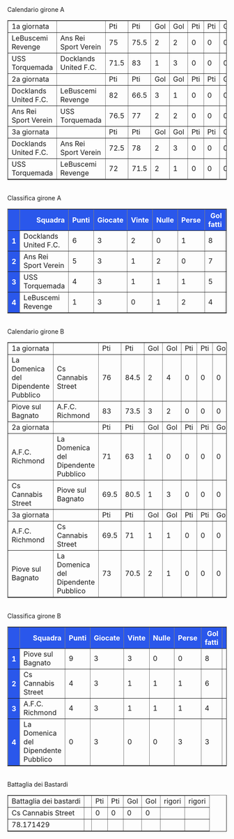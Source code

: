 <style>th{background-color: rgb(42, 87, 235);color: white;}</style><th>Calendario girone A</th><table border="1" class="dataframe">
  <tbody>
    <tr>
      <td>1a giornata</td>
      <td></td>
      <td>Pti</td>
      <td>Pti</td>
      <td>Gol</td>
      <td>Gol</td>
      <td>Pti</td>
      <td>Pti</td>
      <td>Gol</td>
      <td>Gol</td>
    </tr>
    <tr>
      <td>LeBuscemi Revenge</td>
      <td>Ans Rei Sport Verein</td>
      <td>75</td>
      <td>75.5</td>
      <td>2</td>
      <td>2</td>
      <td>0</td>
      <td>0</td>
      <td>0</td>
      <td>0</td>
    </tr>
    <tr>
      <td>USS Torquemada</td>
      <td>Docklands United F.C.</td>
      <td>71.5</td>
      <td>83</td>
      <td>1</td>
      <td>3</td>
      <td>0</td>
      <td>0</td>
      <td>0</td>
      <td>0</td>
    </tr>
    <tr>
      <td>2a giornata</td>
      <td></td>
      <td>Pti</td>
      <td>Pti</td>
      <td>Gol</td>
      <td>Gol</td>
      <td>Pti</td>
      <td>Pti</td>
      <td>Gol</td>
      <td>Gol</td>
    </tr>
    <tr>
      <td>Docklands United F.C.</td>
      <td>LeBuscemi Revenge</td>
      <td>82</td>
      <td>66.5</td>
      <td>3</td>
      <td>1</td>
      <td>0</td>
      <td>0</td>
      <td>0</td>
      <td>0</td>
    </tr>
    <tr>
      <td>Ans Rei Sport Verein</td>
      <td>USS Torquemada</td>
      <td>76.5</td>
      <td>77</td>
      <td>2</td>
      <td>2</td>
      <td>0</td>
      <td>0</td>
      <td>0</td>
      <td>0</td>
    </tr>
    <tr>
      <td>3a giornata</td>
      <td></td>
      <td>Pti</td>
      <td>Pti</td>
      <td>Gol</td>
      <td>Gol</td>
      <td>Pti</td>
      <td>Pti</td>
      <td>Gol</td>
      <td>Gol</td>
    </tr>
    <tr>
      <td>Docklands United F.C.</td>
      <td>Ans Rei Sport Verein</td>
      <td>72.5</td>
      <td>78</td>
      <td>2</td>
      <td>3</td>
      <td>0</td>
      <td>0</td>
      <td>0</td>
      <td>0</td>
    </tr>
    <tr>
      <td>USS Torquemada</td>
      <td>LeBuscemi Revenge</td>
      <td>72</td>
      <td>71.5</td>
      <td>2</td>
      <td>1</td>
      <td>0</td>
      <td>0</td>
      <td>0</td>
      <td>0</td>
    </tr>
  </tbody>
</table><th><br/></th><th>Classifica girone A</th><table border="1" class="dataframe">
  <thead>
    <tr style="text-align: right;">
      <th></th>
      <th>Squadra</th>
      <th>Punti</th>
      <th>Giocate</th>
      <th>Vinte</th>
      <th>Nulle</th>
      <th>Perse</th>
      <th>Gol fatti</th>
      <th>Gol subiti</th>
      <th>Diff. Reti</th>
      <th>Punti tot.</th>
      <th>Media pti</th>
    </tr>
  </thead>
  <tbody>
    <tr>
      <th>1</th>
      <td>Docklands United F.C.</td>
      <td>6</td>
      <td>3</td>
      <td>2</td>
      <td>0</td>
      <td>1</td>
      <td>8</td>
      <td>5</td>
      <td>3</td>
      <td>237.5</td>
      <td>79.17</td>
    </tr>
    <tr>
      <th>2</th>
      <td>Ans Rei Sport Verein</td>
      <td>5</td>
      <td>3</td>
      <td>1</td>
      <td>2</td>
      <td>0</td>
      <td>7</td>
      <td>6</td>
      <td>1</td>
      <td>230</td>
      <td>76.67</td>
    </tr>
    <tr>
      <th>3</th>
      <td>USS Torquemada</td>
      <td>4</td>
      <td>3</td>
      <td>1</td>
      <td>1</td>
      <td>1</td>
      <td>5</td>
      <td>6</td>
      <td>-1</td>
      <td>220.5</td>
      <td>73.50</td>
    </tr>
    <tr>
      <th>4</th>
      <td>LeBuscemi Revenge</td>
      <td>1</td>
      <td>3</td>
      <td>0</td>
      <td>1</td>
      <td>2</td>
      <td>4</td>
      <td>7</td>
      <td>-3</td>
      <td>213</td>
      <td>71.00</td>
    </tr>
  </tbody>
</table><th><br/></th><th>Calendario girone B</th><table border="1" class="dataframe">
  <tbody>
    <tr>
      <td>1a giornata</td>
      <td></td>
      <td>Pti</td>
      <td>Pti</td>
      <td>Gol</td>
      <td>Gol</td>
      <td>Pti</td>
      <td>Pti</td>
      <td>Gol</td>
      <td>Gol</td>
    </tr>
    <tr>
      <td>La Domenica del Dipendente Pubblico</td>
      <td>Cs Cannabis Street</td>
      <td>76</td>
      <td>84.5</td>
      <td>2</td>
      <td>4</td>
      <td>0</td>
      <td>0</td>
      <td>0</td>
      <td>0</td>
    </tr>
    <tr>
      <td>Piove sul Bagnato</td>
      <td>A.F.C. Richmond</td>
      <td>83</td>
      <td>73.5</td>
      <td>3</td>
      <td>2</td>
      <td>0</td>
      <td>0</td>
      <td>0</td>
      <td>0</td>
    </tr>
    <tr>
      <td>2a giornata</td>
      <td></td>
      <td>Pti</td>
      <td>Pti</td>
      <td>Gol</td>
      <td>Gol</td>
      <td>Pti</td>
      <td>Pti</td>
      <td>Gol</td>
      <td>Gol</td>
    </tr>
    <tr>
      <td>A.F.C. Richmond</td>
      <td>La Domenica del Dipendente Pubblico</td>
      <td>71</td>
      <td>63</td>
      <td>1</td>
      <td>0</td>
      <td>0</td>
      <td>0</td>
      <td>0</td>
      <td>0</td>
    </tr>
    <tr>
      <td>Cs Cannabis Street</td>
      <td>Piove sul Bagnato</td>
      <td>69.5</td>
      <td>80.5</td>
      <td>1</td>
      <td>3</td>
      <td>0</td>
      <td>0</td>
      <td>0</td>
      <td>0</td>
    </tr>
    <tr>
      <td>3a giornata</td>
      <td></td>
      <td>Pti</td>
      <td>Pti</td>
      <td>Gol</td>
      <td>Gol</td>
      <td>Pti</td>
      <td>Pti</td>
      <td>Gol</td>
      <td>Gol</td>
    </tr>
    <tr>
      <td>A.F.C. Richmond</td>
      <td>Cs Cannabis Street</td>
      <td>69.5</td>
      <td>71</td>
      <td>1</td>
      <td>1</td>
      <td>0</td>
      <td>0</td>
      <td>0</td>
      <td>0</td>
    </tr>
    <tr>
      <td>Piove sul Bagnato</td>
      <td>La Domenica del Dipendente Pubblico</td>
      <td>73</td>
      <td>70.5</td>
      <td>2</td>
      <td>1</td>
      <td>0</td>
      <td>0</td>
      <td>0</td>
      <td>0</td>
    </tr>
  </tbody>
</table><th><br/></th><th>Classifica girone B</th><table border="1" class="dataframe">
  <thead>
    <tr style="text-align: right;">
      <th></th>
      <th>Squadra</th>
      <th>Punti</th>
      <th>Giocate</th>
      <th>Vinte</th>
      <th>Nulle</th>
      <th>Perse</th>
      <th>Gol fatti</th>
      <th>Gol subiti</th>
      <th>Diff. Reti</th>
      <th>Punti tot.</th>
      <th>Media pti</th>
    </tr>
  </thead>
  <tbody>
    <tr>
      <th>1</th>
      <td>Piove sul Bagnato</td>
      <td>9</td>
      <td>3</td>
      <td>3</td>
      <td>0</td>
      <td>0</td>
      <td>8</td>
      <td>4</td>
      <td>4</td>
      <td>236.5</td>
      <td>78.83</td>
    </tr>
    <tr>
      <th>2</th>
      <td>Cs Cannabis Street</td>
      <td>4</td>
      <td>3</td>
      <td>1</td>
      <td>1</td>
      <td>1</td>
      <td>6</td>
      <td>6</td>
      <td>0</td>
      <td>225</td>
      <td>75.00</td>
    </tr>
    <tr>
      <th>3</th>
      <td>A.F.C. Richmond</td>
      <td>4</td>
      <td>3</td>
      <td>1</td>
      <td>1</td>
      <td>1</td>
      <td>4</td>
      <td>4</td>
      <td>0</td>
      <td>214</td>
      <td>71.33</td>
    </tr>
    <tr>
      <th>4</th>
      <td>La Domenica del Dipendente Pubblico</td>
      <td>0</td>
      <td>3</td>
      <td>0</td>
      <td>0</td>
      <td>3</td>
      <td>3</td>
      <td>7</td>
      <td>-4</td>
      <td>209.5</td>
      <td>69.83</td>
    </tr>
  </tbody>
</table><th><br/></th><th>Battaglia dei Bastardi</th><table border="1" class="dataframe">
  <tbody>
    <tr>
      <td>Battaglia dei bastardi</td>
      <td></td>
      <td>Pti</td>
      <td>Pti</td>
      <td>Gol</td>
      <td>Gol</td>
      <td>rigori</td>
      <td>rigori</td>
    </tr>
    <tr>
      <td>Cs Cannabis Street</td>
      <td></td>
      <td>0</td>
      <td>0</td>
      <td>0</td>
      <td>0</td>
      <td></td>
      <td></td>
    </tr>
    <tr>
      <td>78.171429</td>
      <td></td>
      <td></td>
      <td></td>
      <td></td>
      <td></td>
      <td></td>
      <td></td>
    </tr>
  </tbody>
</table><th><br/></th>